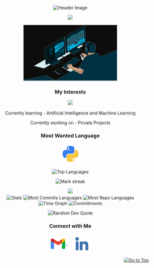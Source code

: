 <!-- Add this anchor tag at the very top of your README -->
<a name="top"></a>

<p align="center">
  <img src="https://github.com/AdarshJ3008/AdarshJ3008/blob/main/assets/header.png" alt="Header Image"/>
</p>

<p align="center">
  <img src="https://readme-typing-svg.demolab.com?font=Roboto+Slab&color=%237E3ACE&size=35&center=true&vCenter=true&width=450&duration=1500&pause=1000&lines=Adarsh+Jaiswal;Machine+Learning+Engineer" width="auto" height="35"/>
</p>

<p align="center">
  <img alt="Coding GIF" width="300" height="auto" src="assests/coding.gif"/>
</p>

<h3 align="center">My Interests</h3>
<p align="center">
   <img src="https://readme-typing-svg.demolab.com?font=Roboto+Slab&color=%237E3ACE&size=35&center=true&vCenter=true&width=450&duration=1500&pause=1000&lines=Artificial+Intelligence;Machine+Learning;Data+Science" width="auto" height="35"/>
</p>

<p align="center">Currently learning - Artificial Intelligence and Machine Learning</p>
<p align="center">Currently working on - Private Projects</p>

<h3 align="center">Most Wanted Language</h3>
<p align="center">
  <a href="https://github.com/AdarshJ3008/python-practice.git" target="_blank">
    <img align="center" src="assests/python.png" alt="Python" height="65" width="65" />
  </a>
</p>

<p align="center">
  <img align="center" src="https://github-readme-stats.vercel.app/api/top-langs?username=AdarshJ3008&hide_border=true&no-bg=true&no-frame=true&layout=compact&theme=transparent&hide=html,css,jupyter%20notebook,pug,jinja" alt="Top Languages"/>
</p>

<p align="center">
  <img alt="Mark streak" src="https://github-readme-streak-stats.herokuapp.com/?user=AdarshJ3008&hide_border=true&theme=transparent" /> 
</p>

<!--Trophy-->
<div align="center">
  <img src="https://github-profile-trophy.vercel.app/?username=AdarshJ3008&no-bg=true&no-frame=true&row=2&column=3"/>
</div>

<div align="center">
  <img align="center" src="http://github-profile-summary-cards.vercel.app/api/cards/stats?username=AdarshJ3008&theme=transparent" height="180em" alt="Stats"/>
  <img align="center" src="http://github-profile-summary-cards.vercel.app/api/cards/most-commit-language?username=AdarshJ3008&theme=transparent&exclude=html,CSS,Jupyter%20Notebook" height="180em" alt="Most Commits Languages"/>
  <img align="center" src="http://github-profile-summary-cards.vercel.app/api/cards/repos-per-language?username=AdarshJ3008&theme=transparent&exclude=html,CSS,Jupyter%20Notebook" height="180em" alt="Most Repo Languages"/>
  <img align="center" src="http://github-profile-summary-cards.vercel.app/api/cards/productive-time?username=AdarshJ3008&theme=transparent&utcOffset=5.30" height="180em" alt="Time Graph"/>
  <img align="center" src="http://github-profile-summary-cards.vercel.app/api/cards/profile-details?username=AdarshJ3008&theme=transparent" height="180em" alt="Commitments"/>
</div>

<p align="center">
  <img src="https://quotes-github-readme.vercel.app/api?type=horizontal&theme=transparent" alt="Random Dev Quote" />
</p>

<h3 align="center">Connect with Me</h3>
<p align="center">
  <a href="mailto:borahadarsh@gmail.com" target="_blank">
    <img align="center" src="assests/gmail.png" alt="mail" height="50" width="55" />
  </a>
  &nbsp;&nbsp;&nbsp;
  <a href="https://www.linkedin.com/in/adarsh-jaiswal-253100259/" target="_blank">
    <img align="center" src="assests/linkedin.png" alt="linkedin" height="60" width="60" />
  </a>
</p>

<p align="right">
  <a href="#top"><img src="https://img.shields.io/static/v1?label&message=Go+to+Top&color=0b6ab3&style=flat&logo" alt="Go to Top" /></a>
</p>
